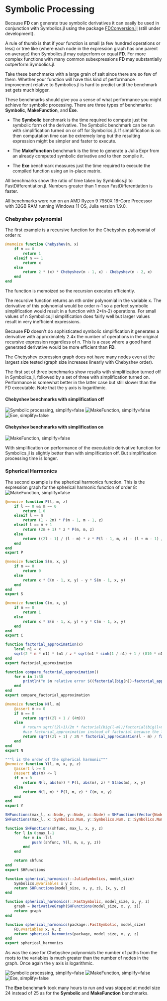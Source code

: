 # Symbolic Processing

Because **FD** can generate true symbolic derivatives it can easily be used in conjunction with Symbolics.jl using the package [FDConversion.jl](https://github.com/brianguenter/FDConversion.jl) (still under development).

A rule of thumb is that if your function is small (a few hundred operations or less) or tree like (where each node in the expression graph has one parent on average) then Symbolics.jl may outperform or equal **FD**. For more complex functions with many common subexpressions **FD** may substantially outperform Symbolics.jl.
 
Take these benchmarks with a large grain of salt since there are so few of them. Whether your function will have this kind of performance improvement relative to Symbolics.jl is hard to predict until the benchmark set gets much bigger.

These benchmarks should give you a sense of what performance you might achieve for symbolic processing. There are three types of benchmarks: **Symbolic**, **MakeFunction**, and **Exe**.

* The **Symbolic** benchmark is the time required to compute just the symbolic form of the derivative. The Symbolic benchmark can be run with simplification turned on or off for Symbolics.jl. If simplification is on then computation time can be extremely long but the resulting expression might be simpler and faster to execute.

* The **MakeFunction** benchmark is the time to generate a Julia Expr from an already computed symbolic derivative and to then compile it.

* The **Exe** benchmark measures just the time required to execute the compiled function using an in-place matrix.

All benchmarks show the ratio of time taken by Symbolics.jl to FastDifferentiation.jl. Numbers greater than 1 mean FastDifferentiation is faster.

All benchmarks were run on an AMD Ryzen 9 7950X 16-Core Processor with 32GB RAM running Windows 11 OS, Julia version 1.9.0.
### Chebyshev polynomial
The first example is a recursive function for 
the Chebyshev polynomial of order n:

```julia
@memoize function Chebyshev(n, x)
    if n == 0
        return 1
    elseif n == 1
        return x
    else
        return 2 * (x) * Chebyshev(n - 1, x) - Chebyshev(n - 2, x)
    end
end
```
The function is memoized so the recursion executes efficiently. 

The recursive function returns an nth order polynomial in the variable x. The derivative of this polynomial would be order n-1 so a perfect symbolic simplification would result in a function with 2*(n-2) operations. For small values of n Symbolics.jl simplification does fairly well but larger values result in very inefficient expressions.

Because **FD** doesn't do sophisticated symbolic simplification it generates a derivative with approximately 2.4x the number of operations in the original recursive expression regardless of n. This is a case where a good hand generated derivative would be more efficient than **FD**.

The Chebyshev expression graph does not have many nodes even at the largest size tested (graph size increases linearly with Chebyshev order).

The first set of three benchmarks show results with simplification turned off in Symbolics.jl, followed by a set of three with simplification turned on. Performance is somewhat better in the latter case but still slower than the FD executable. Note that the y axis is logarithmic.

#### Chebyshev benchmarks with simplification off
![Symbolic processing, simplify=false](Illustrations/figure_chebyshev_Symbolic_simplify_false.svg) 
![MakeFunction, simplify=false](Illustrations/figure_chebyshev_MakeFunction_simplify_false.svg) 
![Exe, simplify=false](Illustrations/figure_chebyshev_Exe_simplify_false.svg)



#### Chebyshev benchmarks with simplification on
![MakeFunction, simplify=false](Illustrations/figure_chebyshev_Exe_simplify_true.svg)

With simplification on performance of the executable derivative function for Symbolics.jl is slightly better than with simplification off. But simplification processing time is longer.
 
### Spherical Harmonics

The second example is the spherical harmonics function. This is the expression graph for the spherical harmonic function of order 8:
![MakeFunction, simplify=false](Illustrations/sphericalharmonics_8.svg)

```julia
@memoize function P(l, m, z)
    if l == 0 && m == 0
        return 1.0
    elseif l == m
        return (1 - 2m) * P(m - 1, m - 1, z)
    elseif l == m + 1
        return (2m + 1) * z * P(m, m, z)
    else
        return ((2l - 1) / (l - m) * z * P(l - 1, m, z) - (l + m - 1) / (l - m) * P(l - 2, m, z))
    end
end
export P

@memoize function S(m, x, y)
    if m == 0
        return 0
    else
        return x * C(m - 1, x, y) - y * S(m - 1, x, y)
    end
end
export S

@memoize function C(m, x, y)
    if m == 0
        return 1
    else
        return x * S(m - 1, x, y) + y * C(m - 1, x, y)
    end
end
export C

function factorial_approximation(x)
    local n1 = x
    sqrt(2 * π * n1) * (n1 / ℯ * sqrt(n1 * sinh(1 / n1) + 1 / (810 * n1^6)))^n1
end
export factorial_approximation

function compare_factorial_approximation()
    for n in 1:30
        println("n $n relative error $((factorial(big(n))-factorial_approximation(n))/factorial(big(n)))")
    end
end
export compare_factorial_approximation

@memoize function N(l, m)
    @assert m >= 0
    if m == 0
        return sqrt((2l + 1 / (4π)))
    else
        # return sqrt((2l+1)/2π * factorial(big(l-m))/factorial(big(l+m)))
        #use factorial_approximation instead of factorial because the latter does not use Stirlings approximation for large n. Get error for n > 2 unless using BigInt but if use BigInt get lots of rational numbers in symbolic result.
        return sqrt((2l + 1) / 2π * factorial_approximation(l - m) / factorial_approximation(l + m))
    end
end
export N

"""l is the order of the spherical harmonic"""
@memoize function Y(l, m, x, y, z)
    @assert l >= 0
    @assert abs(m) <= l
    if m < 0
        return N(l, abs(m)) * P(l, abs(m), z) * S(abs(m), x, y)
    else
        return N(l, m) * P(l, m, z) * C(m, x, y)
    end
end
export Y

SHFunctions(max_l, x::Node, y::Node, z::Node) = SHFunctions(Vector{Node}(undef, 0), max_l, x, y, z)
SHFunctions(max_l, x::Symbolics.Num, y::Symbolics.Num, z::Symbolics.Num) = SHFunctions(Vector{Symbolics.Num}(undef, 0), max_l, x, y, z)

function SHFunctions(shfunc, max_l, x, y, z)
    for l in 0:max_l-1
        for m in -l:l
            push!(shfunc, Y(l, m, x, y, z))
        end
    end

    return shfunc
end
export SHFunctions

function spherical_harmonics(::JuliaSymbolics, model_size)
    Symbolics.@variables x y z
    return SHFunctions(model_size, x, y, z), [x, y, z]
end

function spherical_harmonics(::FastSymbolic, model_size, x, y, z)
    graph = DerivativeGraph(SHFunctions(model_size, x, y, z))
    return graph
end

function spherical_harmonics(package::FastSymbolic, model_size)
    FD.@variables x, y, z
    return spherical_harmonics(package, model_size, x, y, z)
end
export spherical_harmonics
```

As was the case for Chebyshev polynomials the number of paths from the roots to the variables is much greater than the number of nodes in the graph. Once again the y axis is logarithmic.

![Symbolic processing, simplify=false](Illustrations/figure_spherical_harmonics_Symbolic_simplify_false.svg)
![MakeFunction, simplify=false](Illustrations/figure_spherical_harmonics_MakeFunction_simplify_false.svg)
![Exe, simplify=false](Illustrations/figure_spherical_harmonics_Exe_simplify_false.svg)
 
 The **Exe** benchmark took many hours to run and was stopped at model size 24 instead of 25 as for the **Symbolic** and **MakeFunction** benchmarks.

